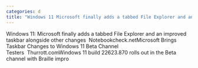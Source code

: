 ```yaml
---
categories: d
title: "Windows 11 Microsoft finally adds a tabbed File Explorer and an improved taskbar alongside other changes  Notebookchecknet"
---
```

Windows 11: Microsoft finally adds a tabbed File Explorer and an improved taskbar alongside other changes&nbsp;&nbsp;Notebookcheck.netMicrosoft Brings Taskbar Changes to Windows 11 Beta Channel Testers&nbsp;&nbsp;Thurrott.comWindows 11 build 22623.870 rolls out in the Beta channel with Braille impro